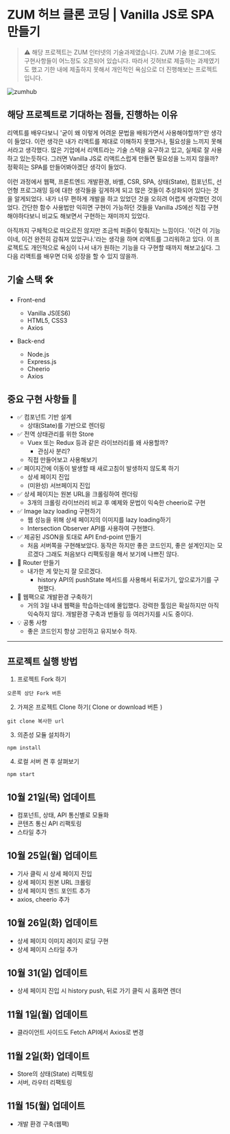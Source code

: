 # ZUM 허브 클론 코딩 | Vanilla JS로 SPA 만들기

> ⚠️ 해당 프로젝트는 ZUM 인터넷의 기술과제였습니다. ZUM 기술 블로그에도 구현사항들이 어느정도 오픈되어 있습니다. 따라서 깃허브로 제출하는 과제였기도 했고 기한 내에 제출하지 못해서 개인적인 욕심으로 더 진행해보는 프로젝트입니다.

![zumhub](https://user-images.githubusercontent.com/66554164/139859225-0468ea9a-b123-4432-8701-282761f9e10a.png)

## 해당 프로젝트로 기대하는 점들, 진행하는 이유

리액트를 배우다보니 '굳이 왜 이렇게 어려운 문법을 배워가면서 사용해야할까?'란 생각이 들었다. 이런 생각은 내가 리액트를 제대로 이해하지 못했거나, 필요성을 느끼지 못해서라고 생각했다. 많은 기업에서 리액트라는 기술 스택을 요구하고 있고, 실제로 잘 사용하고 있는듯하다. 그러면 Vanilla JS로 리액트스럽게 만들면 필요성을 느끼지 않을까? 정확히는 SPA를 만들어봐야겠단 생각이 들었다.

이런 과정에서 웹팩, 프론트엔드 개발환경, 바벨, CSR, SPA, 상태(State), 컴포넌트, 선언형 프로그래밍 등에 대한 생각들을 깊게하게 되고 많은 것들이 추상화되어 있다는 것을 알게되었다. 내가 너무 편하게 개발을 하고 있었던 것을 오히려 어렵게 생각했던 것이었다. 간단한 함수 사용법만 익히면 구현이 가능하던 것들을 Vanilla JS에선 직접 구현해야하다보니 비교도 해보면서 구현하는 재미까지 있었다.

아직까지 구체적으로 떠오르진 않지만 조금씩 퍼즐이 맞춰지는 느낌이다. '이건 이 기능이네, 이건 완전히 감춰져 있었구나.'라는 생각을 하며 리액트를 그리워하고 있다. 이 프로젝트도 개인적으로 욕심이 나서 내가 원하는 기능을 다 구현할 때까지 해보고싶다. 그 다음 리액트를 배우면 더욱 성장을 할 수 있지 않을까.

## 기술 스택 🛠

- Front-end

  - Vanilla JS(ES6)
  - HTML5, CSS3
  - Axios

- Back-end
  - Node.js
  - Express.js
  - Cheerio
  - Axios

## 중요 구현 사항들 🧐

- ✅ 컴포넌트 기반 설계
  - 상태(State)를 기반으로 렌더링
- ✅ 전역 상태관리를 위한 Store
  - Vuex 또는 Redux 등과 같은 라이브러리를 왜 사용할까?
    - 관심사 분리?
  - 직접 만들어보고 사용해보기
- ✅ 페이지간에 이동이 발생할 때 새로고침이 발생하지 않도록 하기
  - 상세 페이지 진입
  - (미완성) 서브페이지 진입
- ✅ 상세 페이지는 원본 URL을 크롤링하여 렌더링
  - 3개의 크롤링 라이브러리 비교 후 예제와 문법이 익숙한 cheerio로 구현
- ✅ Image lazy loading 구현하기
  - 웹 성능을 위해 상세 페이지의 이미지를 lazy loading하기
  - Intersection Observer API를 사용하여 구현했다.
- ✅ 제공된 JSON을 토대로 API End-point 만들기
  - 처음 서버쪽을 구현해보았다. 동작은 하지만 좋은 코드인지, 좋은 설계인지는 모르겠다 그래도 처음보다 리팩토링을 해서 보기에 나쁘진 않다.
- 🔼 Router 만들기
  - 내가한 게 맞는지 잘 모르겠다.
    - history API의 pushState 메서드를 사용해서 뒤로가기, 앞으로가기를 구현했다.
- 🔼 웹팩으로 개발환경 구축하기
  - 거의 3일 내내 웹팩을 학습하는데에 몰입했다. 강력한 툴임은 확실하지만 아직 익숙하지 않다. 개발환경 구축과 번들링 등 여러가지를 시도 중이다.
- 💡 공통 사항
  - 좋은 코드인지 항상 고민하고 유지보수 하자.

---

## 프로젝트 실행 방법

1. 프로젝트 Fork 하기

```
오른쪽 상단 Fork 버튼
```

2. 가져온 프로젝트 Clone 하기( Clone or download 버튼 )

```shell
git clone 복사한 url
```

3. 의존성 모듈 설치하기

```shell
npm install
```

4. 로컬 서버 켠 후 살펴보기

```shell
npm start
```

## 10월 21일(목) 업데이트

- 컴포넌트, 상태, API 통신별로 모듈화
- 콘텐츠 통신 API 리팩토링
- 스타일 추가

## 10월 25일(월) 업데이트

- 기사 클릭 시 상세 페이지 진입
- 상세 페이지 원본 URL 크롤링
- 상세 페이지 엔드 포인트 추가
- axios, cheerio 추가

## 10월 26일(화) 업데이트

- 상세 페이지 이미지 레이지 로딩 구현
- 상세 페이지 스타일 추가

## 10월 31(일) 업데이트

- 상세 페이지 진입 시 history push, 뒤로 가기 클릭 시 홈화면 렌더

## 11월 1일(월) 업데이트

- 클라이언트 사이드도 Fetch API에서 Axios로 변경

## 11월 2일(화) 업데이트

- Store의 상태(State) 리팩토링
- 서버, 라우터 리팩토링

## 11월 15(월) 업데이트

- 개발 환경 구축(웹팩)

